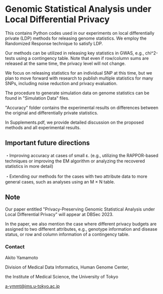 # Genomic Statistical Analysis under Local Differential Privacy

This contains Python codes used in our experiments on local differentially private (LDP) methods for releasing genome statistics.
We employ the Randomized Response technique to satisfy LDP.

Our methods can be utilized in releasing key statistics in GWAS, e.g., chi^2-tests using a contingency table. Note that even if row/column sums are released at the same time, the privacy level will not change.

We focus on releasing statistics for an individual SNP at this time, but we plan to move forward with research to publish multiple statistics for many SNPs, including noise reduction and privacy evaluation.

The procedure to generate simulation data on genome statistics can be found in "Simulation Data" files.

"Accuracy" folder contains the experimental results on differences between the original and differentially private statistics.

In Supplements.pdf, we provide detailed discussion on the proposed methods and all experimental results.

## Important future directions

・Improving accuracy at cases of small ε. (e.g., utilizing the RAPPOR-based techniques or improving the EM algorithm or analyzing the recovered statistics in more detail)

・Extending our methods for the cases with two attribute data to more general cases, such as analyses using an M × N table.

## Note
Our paper entitled "Privacy-Preserving Genomic Statistical Analysis under Local Differential Privacy" will appear at DBSec 2023.


In the paper, we also mention the case where different privacy budgets are assigned to two different attributes, e.g., genotype information and disease status, or row and column information of a contingency table.

### Contact
Akito Yamamoto

Division of Medical Data Informatics, Human Genome Center,

the Institute of Medical Science, the University of Tokyo

a-ymmt@ims.u-tokyo.ac.jp
